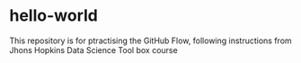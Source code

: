 # hello-world
This repository is for ptractising the GitHub Flow, following instructions from Jhons Hopkins Data Science Tool box course
